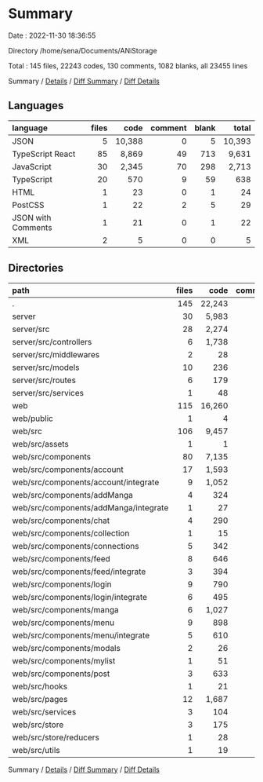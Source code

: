 # Summary

Date : 2022-11-30 18:36:55

Directory /home/sena/Documents/ANiStorage

Total : 145 files,  22243 codes, 130 comments, 1082 blanks, all 23455 lines

Summary / [Details](details.md) / [Diff Summary](diff.md) / [Diff Details](diff-details.md)

## Languages
| language | files | code | comment | blank | total |
| :--- | ---: | ---: | ---: | ---: | ---: |
| JSON | 5 | 10,388 | 0 | 5 | 10,393 |
| TypeScript React | 85 | 8,869 | 49 | 713 | 9,631 |
| JavaScript | 30 | 2,345 | 70 | 298 | 2,713 |
| TypeScript | 20 | 570 | 9 | 59 | 638 |
| HTML | 1 | 23 | 0 | 1 | 24 |
| PostCSS | 1 | 22 | 2 | 5 | 29 |
| JSON with Comments | 1 | 21 | 0 | 1 | 22 |
| XML | 2 | 5 | 0 | 0 | 5 |

## Directories
| path | files | code | comment | blank | total |
| :--- | ---: | ---: | ---: | ---: | ---: |
| . | 145 | 22,243 | 130 | 1,082 | 23,455 |
| server | 30 | 5,983 | 69 | 297 | 6,349 |
| server/src | 28 | 2,274 | 69 | 295 | 2,638 |
| server/src/controllers | 6 | 1,738 | 35 | 217 | 1,990 |
| server/src/middlewares | 2 | 28 | 0 | 5 | 33 |
| server/src/models | 10 | 236 | 5 | 29 | 270 |
| server/src/routes | 6 | 179 | 0 | 21 | 200 |
| server/src/services | 1 | 48 | 3 | 5 | 56 |
| web | 115 | 16,260 | 61 | 785 | 17,106 |
| web/public | 1 | 4 | 0 | 0 | 4 |
| web/src | 106 | 9,457 | 59 | 775 | 10,291 |
| web/src/assets | 1 | 1 | 0 | 0 | 1 |
| web/src/components | 80 | 7,135 | 22 | 595 | 7,752 |
| web/src/components/account | 17 | 1,593 | 0 | 142 | 1,735 |
| web/src/components/account/integrate | 9 | 1,052 | 0 | 86 | 1,138 |
| web/src/components/addManga | 4 | 324 | 0 | 21 | 345 |
| web/src/components/addManga/integrate | 1 | 27 | 0 | 4 | 31 |
| web/src/components/chat | 4 | 290 | 8 | 22 | 320 |
| web/src/components/collection | 1 | 15 | 0 | 4 | 19 |
| web/src/components/connections | 5 | 342 | 0 | 24 | 366 |
| web/src/components/feed | 8 | 646 | 1 | 63 | 710 |
| web/src/components/feed/integrate | 3 | 394 | 0 | 30 | 424 |
| web/src/components/login | 9 | 790 | 0 | 64 | 854 |
| web/src/components/login/integrate | 6 | 495 | 0 | 40 | 535 |
| web/src/components/manga | 6 | 1,027 | 2 | 66 | 1,095 |
| web/src/components/menu | 9 | 898 | 2 | 72 | 972 |
| web/src/components/menu/integrate | 5 | 610 | 2 | 49 | 661 |
| web/src/components/modals | 2 | 26 | 0 | 7 | 33 |
| web/src/components/mylist | 1 | 51 | 0 | 8 | 59 |
| web/src/components/post | 3 | 633 | 6 | 34 | 673 |
| web/src/hooks | 1 | 21 | 0 | 6 | 27 |
| web/src/pages | 12 | 1,687 | 19 | 112 | 1,818 |
| web/src/services | 3 | 104 | 6 | 13 | 123 |
| web/src/store | 3 | 175 | 1 | 13 | 189 |
| web/src/store/reducers | 1 | 28 | 0 | 3 | 31 |
| web/src/utils | 1 | 19 | 0 | 2 | 21 |

Summary / [Details](details.md) / [Diff Summary](diff.md) / [Diff Details](diff-details.md)